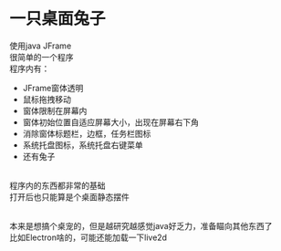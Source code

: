 一只桌面兔子
===========

使用java JFrame<br/>
很简单的一个程序<br/>
程序内有：
* JFrame窗体透明
* 鼠标拖拽移动
* 窗体限制在屏幕内
* 窗体初始位置自适应屏幕大小，出现在屏幕右下角
* 消除窗体标题栏，边框，任务栏图标
* 系统托盘图标，系统托盘右键菜单
* 还有兔子<br/><br/>

程序内的东西都非常的基础<br/>
打开后也只能算是个桌面静态摆件<br/><br/>

本来是想搞个桌宠的，但是越研究越感觉java好乏力，准备瞄向其他东西了<br/>
比如Electron啥的，可能还能加载一下live2d
